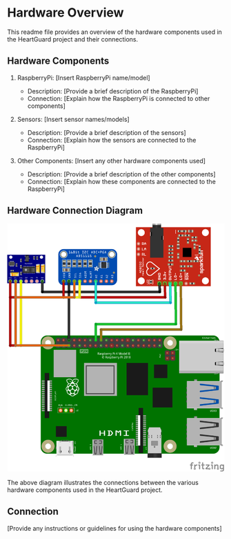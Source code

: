 # Hardware Overview

This readme file provides an overview of the hardware components used in the HeartGuard project and their connections.

## Hardware Components

1. RaspberryPi: [Insert RaspberryPi name/model]
   - Description: [Provide a brief description of the RaspberryPi]
   - Connection: [Explain how the RaspberryPi is connected to other components]

2. Sensors: [Insert sensor names/models]
   - Description: [Provide a brief description of the sensors]
   - Connection: [Explain how the sensors are connected to the RaspberryPi]

3. Other Components: [Insert any other hardware components used]
   - Description: [Provide a brief description of the other components]
   - Connection: [Explain how these components are connected to the RaspberryPi]

## Hardware Connection Diagram

![Hardware Connection Diagram](../Images/hardware/RTE_sch.png)

The above diagram illustrates the connections between the various hardware components used in the HeartGuard project.

## Connection

[Provide any instructions or guidelines for using the hardware components]


